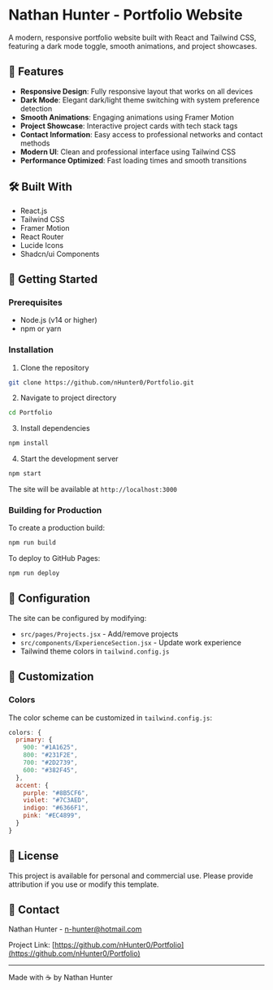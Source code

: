 # Nathan Hunter - Portfolio Website

A modern, responsive portfolio website built with React and Tailwind CSS, featuring a dark mode toggle, smooth animations, and project showcases.

## 🌟 Features

- **Responsive Design**: Fully responsive layout that works on all devices
- **Dark Mode**: Elegant dark/light theme switching with system preference detection
- **Smooth Animations**: Engaging animations using Framer Motion
- **Project Showcase**: Interactive project cards with tech stack tags
- **Contact Information**: Easy access to professional networks and contact methods
- **Modern UI**: Clean and professional interface using Tailwind CSS
- **Performance Optimized**: Fast loading times and smooth transitions

## 🛠️ Built With

- React.js
- Tailwind CSS
- Framer Motion
- React Router
- Lucide Icons
- Shadcn/ui Components

## 🚀 Getting Started

### Prerequisites

- Node.js (v14 or higher)
- npm or yarn

### Installation

1. Clone the repository
```bash
git clone https://github.com/nHunter0/Portfolio.git
```

2. Navigate to project directory
```bash
cd Portfolio
```

3. Install dependencies
```bash
npm install
```

4. Start the development server
```bash
npm start
```

The site will be available at `http://localhost:3000`

### Building for Production

To create a production build:
```bash
npm run build
```

To deploy to GitHub Pages:
```bash
npm run deploy
```

## 🔧 Configuration

The site can be configured by modifying:
- `src/pages/Projects.jsx` - Add/remove projects
- `src/components/ExperienceSection.jsx` - Update work experience
- Tailwind theme colors in `tailwind.config.js`

## 🎨 Customization

### Colors
The color scheme can be customized in `tailwind.config.js`:
```javascript
colors: {
  primary: {
    900: "#1A1625",
    800: "#231F2E",
    700: "#2D2739",
    600: "#382F45",
  },
  accent: {
    purple: "#8B5CF6",
    violet: "#7C3AED",
    indigo: "#6366F1",
    pink: "#EC4899",
  }
}
```

## 📄 License

This project is available for personal and commercial use. Please provide attribution if you use or modify this template.

## 🤝 Contact

Nathan Hunter - [n-hunter@hotmail.com](mailto:n-hunter@hotmail.com)

Project Link: [https://github.com/nHunter0/Portfolio](https://github.com/nHunter0/Portfolio)

---

Made with ☕ by Nathan Hunter
